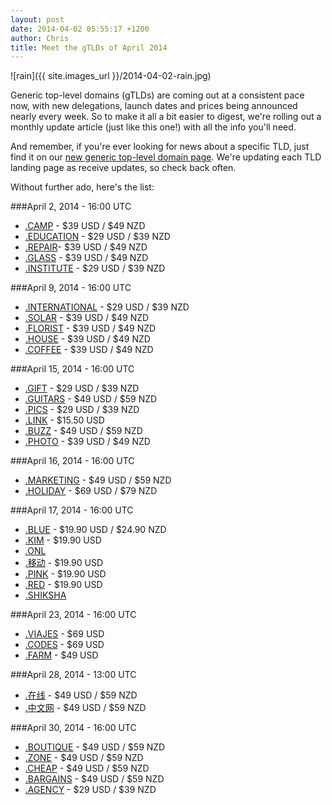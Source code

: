 ```yaml
---
layout: post
date: 2014-04-02 05:55:17 +1200
author: Chris
title: Meet the gTLDs of April 2014
---
```


<!-- excerpt -->

![rain]({{ site.images_url }}/2014-04-02-rain.jpg)

Generic top-level domains (gTLDs) are coming out at a consistent pace now, with new delegations, launch dates and prices being announced nearly every week. So to make it all a bit easier to digest, we're rolling out a monthly update article (just like this one!) with all the info you'll need. 

And remember, if you're ever looking for news about a specific TLD, just find it on our [new generic top-level domain page](https://iwantmyname.com/domains/new-gtld-domain-extensions). We're updating each TLD landing page as receive updates, so check back often.

Without further ado, here's the list:

<!-- /excerpt -->

###April 2, 2014 - 16:00 UTC

+ [.CAMP](https://iwantmyname.com/domains/dot-camp) - $39 USD / $49 NZD
+ [.EDUCATION](https://iwantmyname.com/domains/dot-education) - $29 USD / $39 NZD
+ [.REPAIR](https://iwantmyname.com/domains/dot-repair)- $39 USD / $49 NZD
+ [.GLASS](https://iwantmyname.com/domains/dot-glass) - $39 USD / $49 NZD
+ [.INSTITUTE](https://iwantmyname.com/domains/dot-institute) - $29 USD / $39 NZD

###April 9, 2014 - 16:00 UTC

+ [.INTERNATIONAL](https://iwantmyname.com/domains/dot-international) - $29 USD / $39 NZD
+ [.SOLAR](https://iwantmyname.com/domains/dot-solar) - $39 USD / $49 NZD
+ [.FLORIST](https://iwantmyname.com/domains/dot-florist) - $39 USD / $49 NZD
+ [.HOUSE](https://iwantmyname.com/domains/dot-house) - $39 USD / $49 NZD
+ [.COFFEE](https://iwantmyname.com/domains/dot-coffee) - $39 USD / $49 NZD

###April 15, 2014 - 16:00 UTC

+ [.GIFT](https://iwantmyname.com/domains/dot-gift) - $29 USD / $39 NZD
+ [.GUITARS](https://iwantmyname.com/domains/dot-guitars) - $49 USD / $59 NZD
+ [.PICS](https://iwantmyname.com/domains/dot-pics) - $29 USD / $39 NZD
+ [.LINK](https://iwantmyname.com/domains/dot-link) - $15.50 USD
+ [.BUZZ](https://iwantmyname.com/domains/dot-buzz) - $49 USD / $59 NZD
+ [.PHOTO](https://iwantmyname.com/domains/dot-photo) - $39 USD / $49 NZD

###April 16, 2014 - 16:00 UTC

+ [.MARKETING](https://iwantmyname.com/domains/dot-marketing) - $49 USD / $59 NZD
+ [.HOLIDAY](https://iwantmyname.com/domains/dot-holiday) - $69 USD / $79 NZD

###April 17, 2014 - 16:00 UTC

+ [.BLUE](https://iwantmyname.com/domains/dot-blue) - $19.90 USD / $24.90 NZD
+ [.KIM](https://iwantmyname.com/domains/dot-kim) - $19.90 USD
+ [.ONL](https://iwantmyname.com/domains/dot-onl)
+ [.移动](https://iwantmyname.com/domains/dot-%E7%A7%BB%E5%8A%A8) - $19.90 USD
+ [.PINK](https://iwantmyname.com/domains/dot-pink) - $19.90 USD
+ [.RED](https://iwantmyname.com/domains/dot-red) - $19.90 USD
+ [.SHIKSHA](https://iwantmyname.com/domains/dot-shiksha)

###April 23, 2014 - 16:00 UTC

+ [.VIAJES](https://iwantmyname.com/domains/dot-viajes) - $69 USD
+ [.CODES](https://iwantmyname.com/domains/dot-codes) - $69 USD
+ [.FARM](https://iwantmyname.com/domains/dot-farm) - $49 USD

###April 28, 2014 - 13:00 UTC

+ [.在线](https://iwantmyname.com/domains/dot-%E5%9C%A8%E7%BA%BF) - $49 USD / $59 NZD
+ [.中文网](https://iwantmyname.com/domains/dot-%E4%B8%AD%E6%96%87%E7%BD%91) - $49 USD / $59 NZD

###April 30, 2014 - 16:00 UTC

+ [.BOUTIQUE](https://iwantmyname.com/domains/dot-boutique) - $49 USD / $59 NZD
+ [.ZONE](https://iwantmyname.com/domains/dot-zone) - $49 USD / $59 NZD
+ [.CHEAP](https://iwantmyname.com/domains/dot-cheap) - $49 USD / $59 NZD
+ [.BARGAINS](https://iwantmyname.com/domains/dot-bargains) - $49 USD / $59 NZD
+ [.AGENCY](https://iwantmyname.com/domains/dot-agency) - $29 USD / $39 NZD